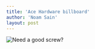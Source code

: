 ```yaml
---
title: 'Ace Hardware billboard'
author: 'Noam Sain'
layout: post
---
```


![Need a good screw?](https://1.bp.blogspot.com/_8aN4krk1nsk/S231UMTtRuI/AAAAAAAAAWM/7oTZtMBO-Ig/s1600/image-2.jpg "Need a good screw?")
